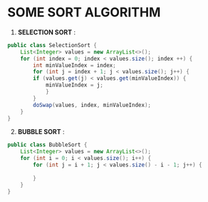 # SOME SORT ALGORITHM

1. **SELECTION SORT** :
```java
public class SelectionSort {
	List<Integer> values = new ArrayList<>();
	for (int index = 0; index < values.size(); index ++) {
		int minValueIndex = index;
		for (int j = index + 1; j < values.size(); j++) {
		if (values.get(j) < values.get(minValueIndex)) {
			minValueIndex = j;
			}
		}
		doSwap(values, index, minValueIndex);
	}
}
```

2. **BUBBLE SORT** :

```java
public class BubbleSort {
	List<Integer> values = new ArrayList<>();
	for (int i = 0; i < values.size(); i++) {
		for (int j = i + 1; j < values.size() - i - 1; j++) {
		
		}
	}
}
```
<!--stackedit_data:
eyJoaXN0b3J5IjpbMTI0ODQ5ODQ0NF19
-->